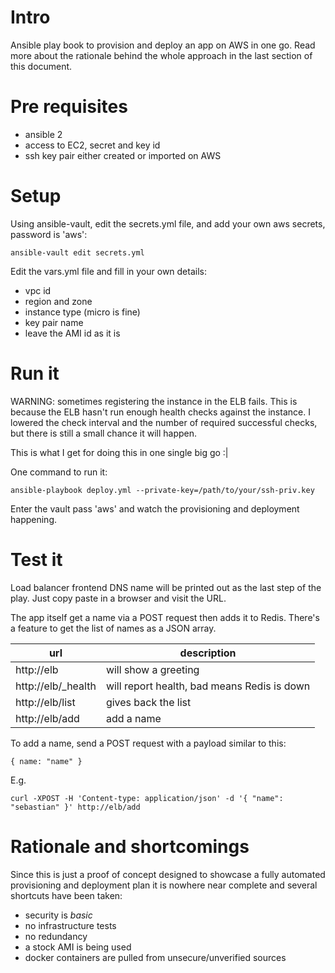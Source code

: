 # Intro

Ansible play book to provision and deploy an app on AWS in one go.
Read more about the rationale behind the whole approach in the last section of
this document.

# Pre requisites

* ansible 2
* access to EC2, secret and key id
* ssh key pair either created or imported on AWS

# Setup

Using ansible-vault, edit the secrets.yml file,  and add your own aws secrets,
password is 'aws':

```
ansible-vault edit secrets.yml
```

Edit the vars.yml file and fill in your own details:

* vpc id
* region and zone
* instance type (micro is fine)
* key pair name
* leave the AMI id as it is

# Run it

WARNING: sometimes registering the instance in the ELB fails. This is because
the ELB hasn't run enough health checks against the instance. I lowered the
check interval and the number of required successful checks, but there is still
a small chance it will happen.

This is what I get for doing this in one single big go :|

One command to run it:

```
ansible-playbook deploy.yml --private-key=/path/to/your/ssh-priv.key
```

Enter the vault pass 'aws' and watch the provisioning and deployment happening.

# Test it

Load balancer frontend DNS name will be printed out as the last step of
the play. Just copy paste in a browser and visit the URL.

The app itself get a name via a POST request then adds it to Redis. There's a
feature to get the list of names as a JSON array.

| url | description |
| --- | --- |
| http://elb | will show a greeting |
| http://elb/_health | will report health, bad means Redis is down |
| http://elb/list | gives back the list |
| http://elb/add  | add a name |

To add a name, send a POST request with a payload similar to this:
```
{ name: "name" }
```

E.g.

```
curl -XPOST -H 'Content-type: application/json' -d '{ "name": "sebastian" }' http://elb/add
```

# Rationale and shortcomings

Since this is just a proof of concept designed to showcase a fully automated
provisioning and deployment plan it is nowhere near complete and several
shortcuts have been taken:

* security is _basic_
* no infrastructure tests
* no redundancy
* a stock AMI is being used
* docker containers are pulled from unsecure/unverified sources
